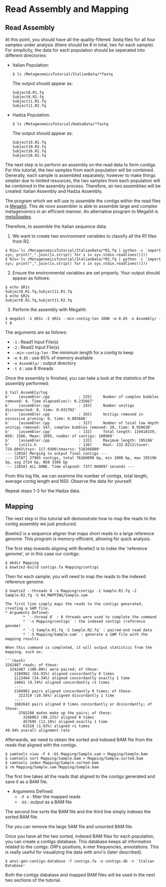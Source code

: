 # Read Assembly and Mapping

## Read Assembly

At this point, you should have all the quality-filtered .fastq files for all four samples under analysis (there should be 8 in total, two for each sample). For simplicity, the data for each population should be seperated into different directories:

* Italian Population:

	```$ ls /MetagenomicsTutorial/ItalianData/*fastq```

	The output should appear as:

	```(bash)
	Subject8.R1.fq
	Subject8.R2.fq
	Subject11.R1.fq
	Subject11.R2.fq
	```
* Hadza Population:

	```$ ls /MetagenomicsTutorial/HadzaData/*fastq```

	The output should appear as:
	```(bash)
	Subject19.R1.fq
	Subject19.R2.fq
	Subject26.R1.fq
	Subject26.R2.fq
	```
The next step is to perform an assembly on the read data to form contigs. For this tutorial, the two samples from each population will be combined. Generally, each sample is assembled separately; however to make things simpler due to limited resources, the two samples from each population will be combined in the assembly process. Therefore, an two assemblies will be created: Italian Assembly and Hadza Assembly.

The program which we will use to assemble the contigs within the read files is [Megahit](https://github.com/voutcn/megahit).  This de novo assembler is able to assemble large and complex metagenomics in an efficient manner. An alternative program to Megahit is [metaSpades](https://www.ncbi.nlm.nih.gov/pubmed/28298430).

Therefore, to assemble the Italian sequence data:

1. We want to create two environment variables to classify all the R1 files from R2.

```(bash)
$ R1s=`ls /MetagenomicsTutorial/ItalianData/*R1.fq | python -c 'import sys; print(",".join([x.strip() for x in sys.stdin.readlines()]))
$ R2s=`ls /MetagenomicsTutorial/ItalianData/*R2.fq | python -c 'import sys; print(",".join([x.strip() for x in sys.stdin.readlines()]))
```

2. Ensure the environmental variables are set properly. Your output should appear as follows:

```(bash)
$ echo $R1s
Subject8.R1.fq,Subject11.R1.fq
$ echo $R2s
Subject8.R2.fq,Subject11.R2.fq
```

3. Perform the assembly with Megahit:

```$ megahit -1 $R1s -2 $R2s --min-contig-len 1000 -m 0.85 -o Assembly/ -t 8```

The arguments are as follows:
* `-1` : Read1 Input File(s)
* `-2` : Read2 Input File(s)
* `--min-contig-len` : the minimum length for a contig to keep
* `-m 0.85` : use 85% of memory available
* `-o Assembly/` : output directory
* `-t 8` : use 8 threads

Once the assembly is finished, you can take a look at the statistics of the assembly performed:

```(bash)
$ tail Assembly/log
b'    [assembler.cpp             : 225]     Number of complex bubbles removed: 0, Time elapsed(sec): 0.235667'
b'    [assembler.cpp             : 243]     Number unitigs disconnected: 0, time: 0.031702'
b'    [assembler.cpp             : 265]     Unitigs removed in excessive pruning: 0, time: 0.003666'
b'    [assembler.cpp             : 317]     Number of local low depth unitigs removed: 547, complex bubbles removed: 29, time: 0.950630'
b'    [assembler.cpp             : 132]     Total length: 119418159, N50: 1586, Mean: 1095, number of contigs: 108969'
b'    [assembler.cpp             : 133]     Maximum length: 195196'
b'    [utils.h                   : 126]     Real: 232.0211\tuser: 724.6043\tsys: 117.9306\tmaxrss: 518266880'
--- [2018] Merging to output final contigs ---
--- [STAT] 27965 contigs, total 76168090 bp, min 1000 bp, max 195196 bp, avg 2724 bp, N50 3309 bp
--- [2018] ALL DONE. Time elapsed: 7377.960897 seconds ---
```

From this log file, we can examine the number of contigs, total length, average contig length and N50. Observe the data for yourself.

Repeat steps 1-3 for the Hadza data.


## Mapping

The next step in this tutorial will demonstrate how to map the reads to the contig assembly we just produced.

Bowtie2 is a sequence aligner that maps short reads to a large reference genome. This program is memory-efficient, allowing for quick analysis.

The first step towards aligning with Bowtie2 is to index the 'reference genome', or in this case our contigs:

```(bash)
$ mkdir Mapping
$ bowtie2-build contigs.fa Mapping/contigs
```

Then for each sample, you will need to map the reads to the indexed reference genome:

```(bash)
$ bowtie2 --threads 8 -x Mapping/contigs -1 Sample.R1.fq -2 Sample.R2.fq -S 04_MAPPING/Sample.sam

The first line simply maps the reads to the contigs generated, creating a SAM file.
* Arguments Defined:
        * `--thread 8` : 8 threads were used to complete the command
        * `-x Mapping/contigs` : the indexed contigs (reference genome)
        * `-1 Sample.R1.fq -2 Sample.R2.fq` : paired-end read data
        * `-S Mapping/Sample.sam` : generate a SAM file with the mapping results

When this command is completed, it will output statistics from the mapping, such as:

```(bash)
3242487 reads; of these:
  3242487 (100.00%) were paired; of these:
    2104962 (64.92%) aligned concordantly 0 times
    1113484 (34.34%) aligned concordantly exactly 1 time
    24041 (0.74%) aligned concordantly >1 times
    ----
    2104962 pairs aligned concordantly 0 times; of these:
      222319 (10.56%) aligned discordantly 1 time
    ----
    1882643 pairs aligned 0 times concordantly or discordantly; of these:
      3765286 mates make up the pairs; of these:
        3246063 (86.21%) aligned 0 times
        457695 (12.16%) aligned exactly 1 time
        61528 (1.63%) aligned >1 times
49.94% overall alignment rate
```

Afterwards, we need to obtain the sorted and indexed BAM file from the reads that aligned with the contigs. 

```(bash)
$ samtools view -F 4 -bS Mapping/Sample.sam > Mapping/Sample.bam
$ samtools sort Mapping/Sample.bam > Mapping/Sample.sorted.bam
$ samtools index Mapping/Sample.sorted.bam
$ rm Mapping/Sample.sam Mapping/Sample.bam
```

The first line takes all the reads that aligned to the contigs generated and save it as a BAM file.
* Arguments Defined:
	* `-F 4` : filter the mapped reads
	* `-bS` : output as a BAM file

The second line sorts the BAM file and the third line simply indexes the sorted BAM file. 

The you can remove the large SAM file and unsorted BAM file.

Once you have all the two sorted, indexed BAM files for each population, you can create a contigs database. This database keeps all information related to the contgs: ORFs positions, k-mer frequencies, annotations. This is really useful for visualizing the data with anvi'o (later described). 

```$ anvi-gen-contigs-database -f contigs.fa -o contigs.db -n 'Italian Database'```

Both the contigs dabatase and mapped BAM files will be used in the next two sections of the tutorial.

